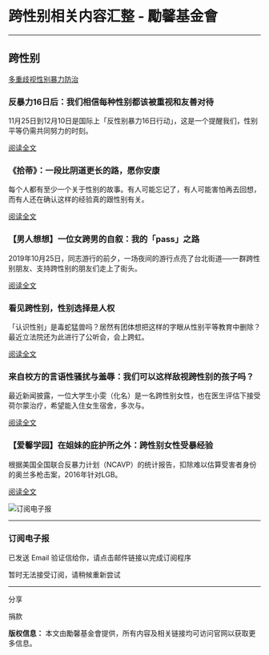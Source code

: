 # 跨性别相关内容汇整 - 勵馨基金會

---

## 跨性别

[多重歧视性别暴力防治](https://www.goh.org.tw/perspectives-category/multiple-discrimination-and-gender-violence-prevention-center/)

### 反暴力16日后：我们相信每种性别都该被重视和友善对待

11月25日到12月10日是国际上「反性别暴力16日行动」，这是一个提醒我们，性别平等仍需共同努力的时刻。 

[阅读全文](https://www.goh.org.tw/perspectives/16-days-of-activism/)

### 《拾蒂》：一段比阴道更长的路，愿你安康

每个人都有至少一个关于性别的故事。有人可能忘记了，有人可能害怕再去回想，而有人还在确认这样的经验真的跟性别有关。

[阅读全文](https://www.goh.org.tw/perspectives/story-shidi/)

### 【男人想想】一位女跨男的自叙：我的「pass」之路

2019年10月25日，同志游行的前夕，一场夜间的游行点亮了台北街道──一群跨性别朋友、支持跨性别的朋友们走上了街头。

[阅读全文](https://www.goh.org.tw/perspectives/transgender-confessions/)

### 看见跨性别，性别选择是人权

「认识性别」是毒蛇猛兽吗？居然有团体想把这样的字眼从性别平等教育中删除？最近立法院还为此进行了公听会，会上跨虹。

[阅读全文](https://www.goh.org.tw/perspectives/gender-selection-is-a-human-right/)

### 来自校方的言语性骚扰与羞辱：我们可以这样敌视跨性别的孩子吗？

最近新闻披露，一位大学生小雯（化名）是一名跨性别女性，也在医生评估下接受荷尔蒙治疗，希望能入住女生宿舍，多次与。

[阅读全文](https://www.goh.org.tw/perspectives/school-verbal-sexual-harassment/)

### 【爱馨学园】在姐妹的庇护所之外：跨性别女性受暴经验

根据美国全国联合反暴力计划（NCAVP）的统计报告，扣除难以估算受害者身份的奥兰多枪击案，2016年针对LGB。

[阅读全文](https://www.goh.org.tw/perspectives/%e3%80%90%e6%84%9b%e9%a6%a8%e5%ad%b8%e5%9c%92%e3%80%91%e5%9c%a8%e5%a7%8a%e5%a6%b9%e7%9a%84%e5%ba%87%e8%ad%b7%e6%89%80%e4%b9%8b%e5%a4%96%ef%bc%9a%e8%b7%a8%e6%80%a7%e5%88%a5%e5%a5%b3%e6%80%a7%e5%8f%97/)

![订阅电子报](https://www.goh.org.tw/wp-content/uploads/每一頁都有_電子報的製作檔案OL.svg)

---

### 订阅电子报

已发送 Email 验证信给你，请点击邮件链接以完成订阅程序

暂时无法接受订阅，请稍候重新尝试

---

分享

捐款

**版权信息：** 本文由勵馨基金會提供，所有内容及相关链接均可访问官网以获取更多信息。
<!-- tcd_original_link https://www.goh.org.tw/perspectives_tag/%E8%B7%A8%E6%80%A7%E5%88%A5/ -->
